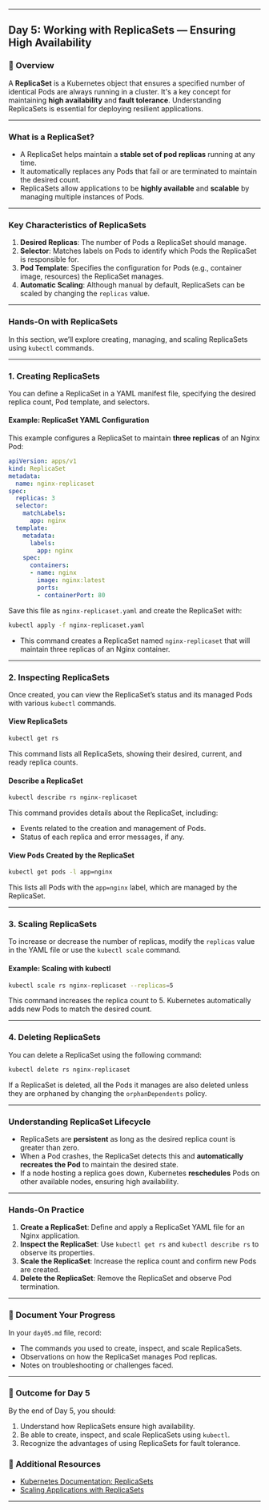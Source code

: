 ﻿---

## Day 5: Working with ReplicaSets — Ensuring High Availability

### 📘 Overview

A **ReplicaSet** is a Kubernetes object that ensures a specified number of identical Pods are always running in a cluster. It's a key concept for maintaining **high availability** and **fault tolerance**. Understanding ReplicaSets is essential for deploying resilient applications.

---

### What is a ReplicaSet?

- A ReplicaSet helps maintain a **stable set of pod replicas** running at any time.
- It automatically replaces any Pods that fail or are terminated to maintain the desired count.
- ReplicaSets allow applications to be **highly available** and **scalable** by managing multiple instances of Pods.

---

### Key Characteristics of ReplicaSets

1. **Desired Replicas**: The number of Pods a ReplicaSet should manage.
2. **Selector**: Matches labels on Pods to identify which Pods the ReplicaSet is responsible for.
3. **Pod Template**: Specifies the configuration for Pods (e.g., container image, resources) the ReplicaSet manages.
4. **Automatic Scaling**: Although manual by default, ReplicaSets can be scaled by changing the `replicas` value.

---

### Hands-On with ReplicaSets

In this section, we’ll explore creating, managing, and scaling ReplicaSets using `kubectl` commands.

---

### 1. Creating ReplicaSets

You can define a ReplicaSet in a YAML manifest file, specifying the desired replica count, Pod template, and selectors.

#### Example: ReplicaSet YAML Configuration

This example configures a ReplicaSet to maintain **three replicas** of an Nginx Pod:

```yaml
apiVersion: apps/v1
kind: ReplicaSet
metadata:
  name: nginx-replicaset
spec:
  replicas: 3
  selector:
    matchLabels:
      app: nginx
  template:
    metadata:
      labels:
        app: nginx
    spec:
      containers:
      - name: nginx
        image: nginx:latest
        ports:
        - containerPort: 80
```

Save this file as `nginx-replicaset.yaml` and create the ReplicaSet with:

```bash
kubectl apply -f nginx-replicaset.yaml
```

- This command creates a ReplicaSet named `nginx-replicaset` that will maintain three replicas of an Nginx container.

---

### 2. Inspecting ReplicaSets

Once created, you can view the ReplicaSet’s status and its managed Pods with various `kubectl` commands.

#### View ReplicaSets
```bash
kubectl get rs
```

This command lists all ReplicaSets, showing their desired, current, and ready replica counts.

#### Describe a ReplicaSet
```bash
kubectl describe rs nginx-replicaset
```

This command provides details about the ReplicaSet, including:
- Events related to the creation and management of Pods.
- Status of each replica and error messages, if any.

#### View Pods Created by the ReplicaSet
```bash
kubectl get pods -l app=nginx
```

This lists all Pods with the `app=nginx` label, which are managed by the ReplicaSet.

---

### 3. Scaling ReplicaSets

To increase or decrease the number of replicas, modify the `replicas` value in the YAML file or use the `kubectl scale` command.

#### Example: Scaling with kubectl

```bash
kubectl scale rs nginx-replicaset --replicas=5
```

This command increases the replica count to 5. Kubernetes automatically adds new Pods to match the desired count.

---

### 4. Deleting ReplicaSets

You can delete a ReplicaSet using the following command:

```bash
kubectl delete rs nginx-replicaset
```

If a ReplicaSet is deleted, all the Pods it manages are also deleted unless they are orphaned by changing the `orphanDependents` policy.

---

### Understanding ReplicaSet Lifecycle

- ReplicaSets are **persistent** as long as the desired replica count is greater than zero.
- When a Pod crashes, the ReplicaSet detects this and **automatically recreates the Pod** to maintain the desired state.
- If a node hosting a replica goes down, Kubernetes **reschedules** Pods on other available nodes, ensuring high availability.

---

### Hands-On Practice

1. **Create a ReplicaSet**: Define and apply a ReplicaSet YAML file for an Nginx application.
2. **Inspect the ReplicaSet**: Use `kubectl get rs` and `kubectl describe rs` to observe its properties.
3. **Scale the ReplicaSet**: Increase the replica count and confirm new Pods are created.
4. **Delete the ReplicaSet**: Remove the ReplicaSet and observe Pod termination.

---

### 📝 Document Your Progress

In your `day05.md` file, record:
- The commands you used to create, inspect, and scale ReplicaSets.
- Observations on how the ReplicaSet manages Pod replicas.
- Notes on troubleshooting or challenges faced.

---

### 🎯 Outcome for Day 5

By the end of Day 5, you should:
1. Understand how ReplicaSets ensure high availability.
2. Be able to create, inspect, and scale ReplicaSets using `kubectl`.
3. Recognize the advantages of using ReplicaSets for fault tolerance.

### 🔗 Additional Resources

- [Kubernetes Documentation: ReplicaSets](https://kubernetes.io/docs/concepts/workloads/controllers/replicaset/)
- [Scaling Applications with ReplicaSets](https://kubernetes.io/docs/concepts/workloads/controllers/replicaset/#scaling-an-application)

---


